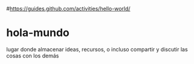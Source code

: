 #https://guides.github.com/activities/hello-world/
# hola-mundo
lugar donde almacenar ideas, recursos, o incluso compartir y discutir las cosas con los demás
